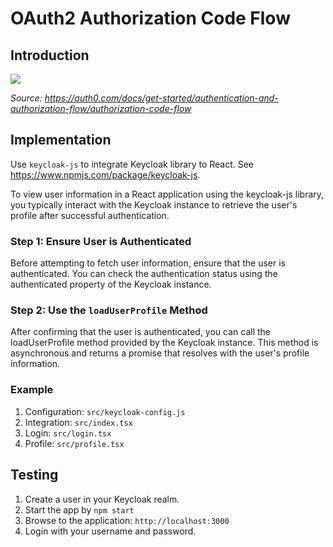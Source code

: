 # OAuth2 Authorization Code Flow

## Introduction

![](https://images.ctfassets.net/cdy7uua7fh8z/7mWk9No612EefC8uBidCqr/0f2b6ffd4f1225756b7402523474ebde/AuthCode_border.png) 

*Source: 
https://auth0.com/docs/get-started/authentication-and-authorization-flow/authorization-code-flow*

## Implementation
Use `keycloak-js` to integrate Keycloak library to React. See https://www.npmjs.com/package/keycloak-js.

To view user information in a React application using the keycloak-js library, you typically interact with the Keycloak 
instance to retrieve the user's profile after successful authentication.

### Step 1: Ensure User is Authenticated
Before attempting to fetch user information, ensure that the user is authenticated. You can check the authentication status using the authenticated property of the Keycloak instance.

### Step 2: Use the `loadUserProfile` Method
After confirming that the user is authenticated, you can call the loadUserProfile method provided by the Keycloak instance. This method is asynchronous and returns a promise that resolves with the user's profile information.

### Example
1. Configuration: `src/keycloak-config.js`
2. Integration: `src/index.tsx`
3. Login: `src/login.tsx`
4. Profile: `src/profile.tsx`

## Testing
1. Create a user in your Keycloak realm.
2. Start the app by `npm start`
3. Browse to the application: `http://localhost:3000`
4. Login with your username and password. 


